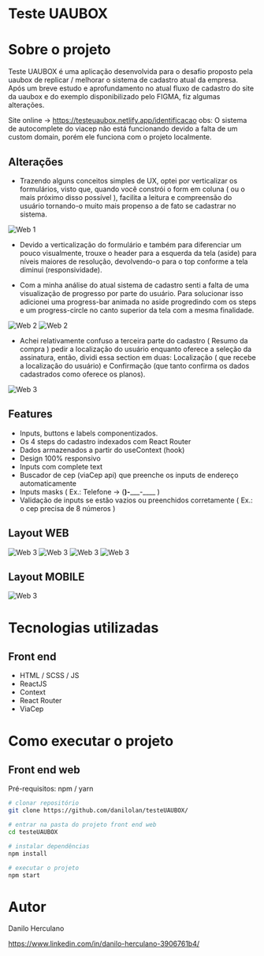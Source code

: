 # Teste UAUBOX

# Sobre o projeto

Teste UAUBOX é uma aplicação desenvolvida para o desafio proposto pela uaubox de replicar / melhorar o sistema de cadastro atual da empresa. Após um breve estudo
e aprofundamento no atual fluxo de cadastro do site da uaubox e do exemplo disponibilizado pelo FIGMA, fiz algumas alterações.

Site online -> https://testeuaubox.netlify.app/identificacao
obs: O sistema de autocomplete do viacep não está funcionando devido a falta de um custom domain, porém ele funciona com o projeto localmente. 

## Alterações
- Trazendo alguns conceitos simples de UX, optei por verticalizar os formulários, visto que, quando você constrói o form em coluna ( ou o mais próximo disso possível ), facilita
a leitura e compreensão do usuário tornando-o muito mais propenso a de fato se cadastrar no sistema.

![Web 1](https://github.com/danilolan/assets/blob/main/Screenshot-box.png)

- Devido a verticalização do formulário e também para diferenciar um pouco visualmente, trouxe o header para a esquerda da tela (aside) para níveis maiores de resolução, 
devolvendo-o para o top conforme a tela diminui (responsividade).

- Com a minha análise do atual sistema de cadastro senti a falta de uma visualização de progresso por parte do usuário. Para solucionar isso adicionei uma progress-bar animada
no aside progredindo com os steps e um progress-circle no canto superior da tela com a mesma finalidade.

![Web 2](https://github.com/danilolan/assets/blob/main/Screenshot-box-2.png)
![Web 2](https://github.com/danilolan/assets/blob/main/Screenshot-box-4.png)

- Achei relativamente confuso a terceira parte do cadastro ( Resumo da compra ) pedir a localização do usuário enquanto oferece a seleção da assinatura, então, dividi essa
section em duas: Localização ( que recebe a localização do usuário) e Confirmação (que tanto confirma os dados cadastrados como oferece os planos).

![Web 3](https://github.com/danilolan/assets/blob/main/Screenshot-box-3.png)

## Features
- Inputs, buttons e labels componentizados.
- Os 4 steps do cadastro indexados com React Router
- Dados armazenados a partir do useContext (hook)
- Design 100% responsivo
- Inputs com complete text
- Buscador de cep (viaCep api) que preenche os inputs de endereço automaticamente
- Inputs masks ( Ex.: Telefone -> (__)-_____-____ )
- Validação de inputs se estão vazios ou preenchidos corretamente ( Ex.: o cep precisa de 8 números )

## Layout WEB
![Web 3](https://github.com/danilolan/assets/blob/main/box1.png)
![Web 3](https://github.com/danilolan/assets/blob/main/box2.png)
![Web 3](https://github.com/danilolan/assets/blob/main/box3.png)
![Web 3](https://github.com/danilolan/assets/blob/main/box4.png)

## Layout MOBILE

![Web 3](https://github.com/danilolan/assets/blob/main/box5.png)

# Tecnologias utilizadas
## Front end
- HTML / SCSS / JS 
- ReactJS
- Context
- React Router
- ViaCep

# Como executar o projeto

## Front end web
Pré-requisitos: npm / yarn

```bash
# clonar repositório
git clone https://github.com/danilolan/testeUAUBOX/

# entrar na pasta do projeto front end web
cd testeUAUBOX

# instalar dependências
npm install

# executar o projeto
npm start
```

# Autor

Danilo Herculano

https://www.linkedin.com/in/danilo-herculano-3906761b4/
